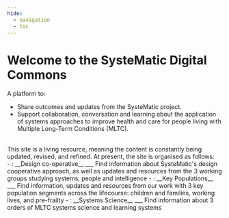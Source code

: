 ```yaml
---
hide:
  - navigation
  - toc
---
```


# Welcome to the SysteMatic Digital Commons

A platform to:

- Share outcomes and updates from the SysteMatic project.
- Support collaboration, conversation and learning about the application of systems approaches to improve health and care for people living with Multiple Long-Term Conditions (MLTC).

<br/>
This site is a living resource, meaning the content is constantly being updated, revised, and refined. At present, the site is organised as follows:

<div class="grid cards" markdown>
- : __Design co-operative__
  ___
  Find information about SysteMatic's design cooperative approach, as well as updates and resources from the 3 working groups studying systems, people and intelligence
- : __Key Populations__
  ___
  Find information, updates and resources from our work with 3 key population segments across the lifecourse: children and families, working lives, and pre-frailty  
- : __Systems Science__
  ___
  Find information about 3 orders of MLTC systems science and learning systems
  
</div>


